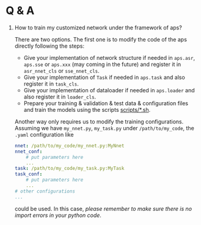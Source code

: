# Q & A

1. How to train my customized network under the framework of aps?

    There are two options. The first one is to modify the code of the aps directly following the steps:

    * Give your implementation of network structure if needed in `aps.asr`, `aps.sse` or `aps.xxx` (may coming in the future) and register it in `asr_nnet_cls` or `sse_nnet_cls`.
    * Give your implementation of `Task` if needed in `aps.task` and also register it in `task_cls`.
    * Give your implementation of dataloader if needed in `aps.loader` and also register it in `loader_cls`.
    * Prepare your training & validation & test data & configuration files and train the models using the scripts [scripts/*.sh](../scripts).

    Another way only requires us to modify the training configurations. Assuming we have `my_nnet.py`, `my_task.py` under `/path/to/my_code`, the `.yaml` configuration like
    ```yaml
    nnet: /path/to/my_code/my_nnet.py:MyNnet
    nnet_conf:
        # put parameters here
        ...
    task: /path/to/my_code/my_task.py:MyTask
    task_conf:
        # put parameters here
        ...
    # other configurations
    ...
    ```
    could be used. In this case, *please remember to make sure there is no import errors in your python code*.

